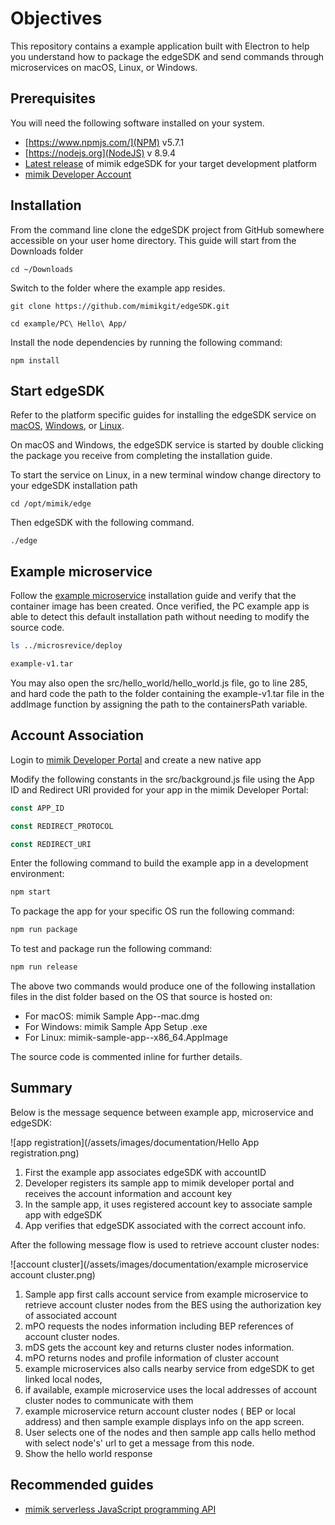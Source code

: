 # Objectives

This repository contains a example application built with Electron to help you understand how to package the edgeSDK and send commands through microservices on macOS, Linux, or Windows.

## Prerequisites

You will need the following software installed on your system.

- [https://www.npmjs.com/](NPM) v5.7.1
- [https://nodejs.org](NodeJS) v 8.9.4
- [Latest release](https://github.com/mimikgit/edgeSDK/releases/latest) of mimik edgeSDK for your target development platform
- [mimik Developer Account](https://developers.mimik360.com/dev/)

## Installation

From the command line clone the edgeSDK project from GitHub somewhere accessible on your user home directory. This guide will start from the Downloads folder

```
cd ~/Downloads
```

Switch to the folder where the example app resides.

```
git clone https://github.com/mimikgit/edgeSDK.git
```

```
cd example/PC\ Hello\ App/
```

Install the node dependencies by running the following command:


```
npm install
```
## Start edgeSDK

Refer to the platform specific guides for installing the edgeSDK service on [macOS](https://developers.mimik360.com/docs/1.2.0/installation/macos.html), [Windows](https://developers.mimik360.com/docs/1.2.0/installation/windows.html), or [Linux](https://developers.mimik360.com/docs/1.2.0/installation/linux-ubuntu.html).

On macOS and Windows, the edgeSDK service is started by double clicking the package you receive from completing the installation guide.

To start the service on Linux, in a new terminal window change directory to your edgeSDK installation path

```
cd /opt/mimik/edge
```
Then edgeSDK with the following command.

```
./edge
```

## Example microservice

Follow the [example microservice](https://developers.mimik360.com/docs/1.2.0/microservices/how-to-deploy-example-microservice.html) installation guide and verify that the container image has been created. Once verified, the PC example app is able to detect this default installation path without needing to modify the source code.

``` bash
ls ../microsrevice/deploy

example-v1.tar
```

You may also open the src/hello_world/hello_world.js file, go to line 285, and hard code the path to the folder containing the example-v1.tar file in the addImage function by assigning the path to the containersPath variable.

## Account Association

Login to [mimik Developer Portal](https://developers.mimik360.com) and create a new native app

Modify the following constants in the src/background.js file using the App ID and Redirect URI provided for your app in the mimik Developer Portal:

```javascript
const APP_ID

const REDIRECT_PROTOCOL

const REDIRECT_URI
```

Enter the following command to build the example app in a development environment:

```bash
npm start
```

To package the app for your specific OS run the following command:

```bash
npm run package
```

To test and package run the following command:

```bash
npm run release
```

The above two commands would produce one of the following installation files in the dist folder based on the OS that source is hosted on:

- For macOS: mimik Sample App--mac.dmg
- For Windows: mimik Sample App Setup .exe
- For Linux: mimik-sample-app--x86_64.AppImage

The source code is commented inline for further details.

## Summary

Below is the message sequence between example app, microservice and edgeSDK:

![app registration](/assets/images/documentation/Hello App registration.png)

1. First the example app associates edgeSDK with accountID
1. Developer registers its sample app to mimik developer portal and receives the account information and account key
1. In the sample app, it uses registered account key to associate sample app with edgeSDK 
1. App verifies that edgeSDK associated with the correct account info.

After  the following message flow is used to retrieve account cluster nodes:

![account cluster](/assets/images/documentation/example microservice account cluster.png)

1. Sample app first calls account service from example microservice to retrieve account cluster nodes from the BES using the authorization key of associated account
1. mPO requests the nodes information  including BEP references of account cluster nodes.
1. mDS gets the account key and returns cluster nodes information.
1. mPO returns nodes and profile information of cluster account
1. example microservices also calls nearby service from edgeSDK to get linked local nodes,
1. if available, example microservice uses the local addresses of account cluster nodes to communicate with them
1. example microservice return account cluster nodes ( BEP or local address)  and then sample example displays info on the app screen.
1. User selects one of the nodes and then sample app calls hello method with select node's' url to get a message from this node.
1. Show the hello world response

## Recommended guides

- [mimik serverless JavaScript programming API](https://developers.mimik360.com/docs/1.2.0/resources/how-to-use-mimik-serverless-javascript-programming-api.html)
